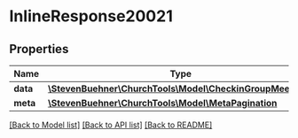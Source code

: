 # InlineResponse20021

## Properties
Name | Type | Description | Notes
------------ | ------------- | ------------- | -------------
**data** | [**\StevenBuehner\ChurchTools\Model\CheckinGroupMeeting[]**](CheckinGroupMeeting.md) |  | [optional] 
**meta** | [**\StevenBuehner\ChurchTools\Model\MetaPagination**](MetaPagination.md) |  | [optional] 

[[Back to Model list]](../../README.md#documentation-for-models) [[Back to API list]](../../README.md#documentation-for-api-endpoints) [[Back to README]](../../README.md)

